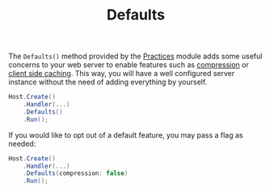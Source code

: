 ﻿---
title: Defaults
cascade:
  type: docs
---

The `Defaults()` method provided by the [Practices](https://www.nuget.org/packages/GenHTTP.Modules.Practices/)
module adds some useful concerns to your web server to enable features such as 
[compression](./compression) or [client side caching](./client-caching-validation).
This way, you will have a well configured server instance without the need
of adding everything by yourself.

```csharp
Host.Create()
    .Handler(...)
    .Defaults()
    .Run();
```

If you would like to opt out of a default feature, you may pass a 
flag as needed:

```csharp
Host.Create()
    .Handler(...)
    .Defaults(compression: false)
    .Run();
```
